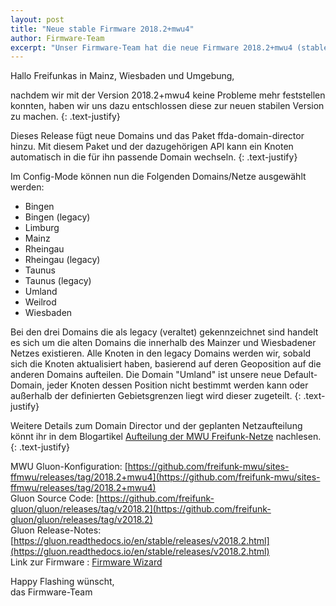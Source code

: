```yaml
---
layout: post
title: "Neue stable Firmware 2018.2+mwu4"
author: Firmware-Team
excerpt: "Unser Firmware-Team hat die neue Firmware 2018.2+mwu4 (stable) veröffentlicht."
---
```


Hallo Freifunkas in Mainz, Wiesbaden und Umgebung,

nachdem wir mit der Version 2018.2+mwu4 keine Probleme mehr feststellen konnten, haben wir uns dazu entschlossen diese zur neuen stabilen Version zu machen.
{: .text-justify}

Dieses Release fügt neue Domains und das Paket ffda-domain-director hinzu. Mit diesem Paket und der dazugehörigen API kann ein Knoten automatisch in die für ihn passende Domain wechseln.
{: .text-justify}

Im Config-Mode können nun die Folgenden Domains/Netze ausgewählt werden:

* Bingen
* Bingen (legacy)
* Limburg
* Mainz
* Rheingau
* Rheingau (legacy)
* Taunus
* Taunus (legacy)
* Umland
* Weilrod
* Wiesbaden

Bei den drei Domains die als legacy (veraltet) gekennzeichnet sind handelt es sich um die alten Domains die innerhalb des Mainzer und Wiesbadener Netzes existieren. Alle Knoten in den legacy Domains werden wir, sobald sich die Knoten aktualisiert haben, basierend auf deren Geoposition auf die anderen Domains aufteilen. Die Domain "Umland" ist unsere neue Default-Domain, jeder Knoten dessen Position nicht bestimmt werden kann oder außerhalb der definierten Gebietsgrenzen liegt wird dieser zugeteilt.
{: .text-justify}

Weitere Details zum Domain Director und der geplanten Netzaufteilung könnt ihr in dem Blogartikel [Aufteilung der MWU Freifunk-Netze](https://www.wiesbaden.freifunk.net/2019/03/17/Aufteilung-der-MWU-Freifunk-Netze.html) nachlesen.
{: .text-justify}

MWU Gluon-Konfiguration: [https://github.com/freifunk-mwu/sites-ffmwu/releases/tag/2018.2+mwu4](https://github.com/freifunk-mwu/sites-ffmwu/releases/tag/2018.2+mwu4)  
Gluon Source Code: [https://github.com/freifunk-gluon/gluon/releases/tag/v2018.2](https://github.com/freifunk-gluon/gluon/releases/tag/v2018.2)  
Gluon Release-Notes: [https://gluon.readthedocs.io/en/stable/releases/v2018.2.html](https://gluon.readthedocs.io/en/stable/releases/v2018.2.html)  
Link zur Firmware : [Firmware Wizard](https://wizard.freifunk-mwu.de)

Happy Flashing wünscht,  
das Firmware-Team
